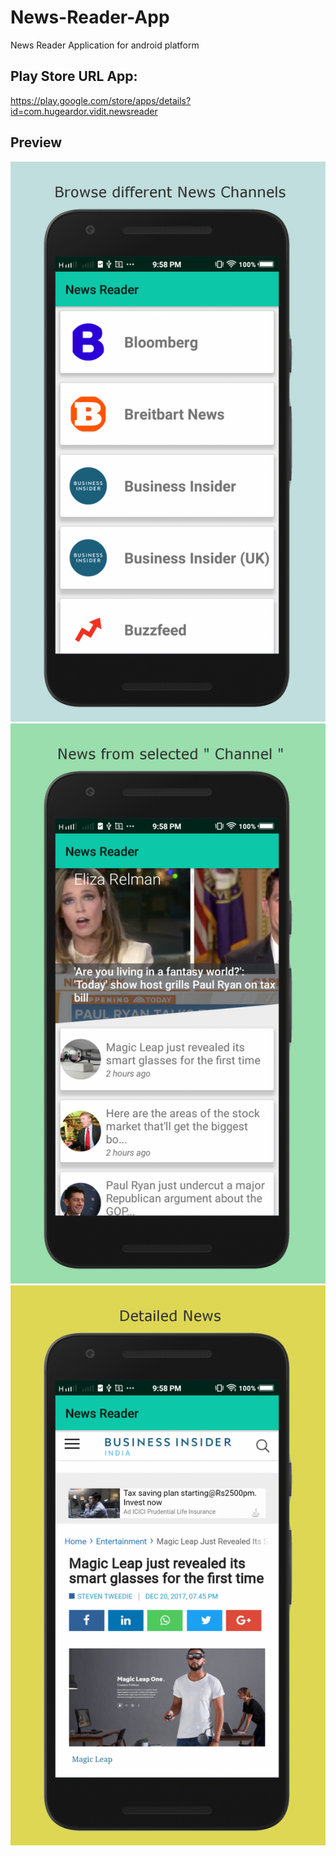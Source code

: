 # News-Reader-App
News Reader Application for android platform

## Play Store URL App:
https://play.google.com/store/apps/details?id=com.hugeardor.vidit.newsreader

## Preview
![Preview 1](/NewsReaderPics/1.png)
![Preview 2](/NewsReaderPics/2.png)
![Preview 3](/NewsReaderPics/3.png)


